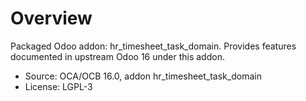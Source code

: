# Overview

Packaged Odoo addon: hr_timesheet_task_domain. Provides features documented in upstream Odoo 16 under this addon.

- Source: OCA/OCB 16.0, addon hr_timesheet_task_domain
- License: LGPL-3
